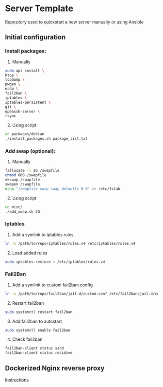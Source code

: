 # Server Template

Repository used to quickstart a new server manually or using Ansible

## Initial configuration

### Install packages:  
1. Manually
```bash
sudo apt install \
htop \
tcpdump \
pwgen \
ncdu \
fail2ban \
iptables \
iptables-persistent \
git \
openssh-server \
rsync
```
2. Using script
```bash
cd packages/debian  
./install_packages.sh package_list.txt
```

### Add swap (optional):
1. Manually
```bash
fallocate -l 2G /swapfile
chmod 600 /swapfile
mkswap /swapfile
swapon /swapfile
echo "/swapfile swap swap defaults 0 0" >> /etc/fstab
```

2. Using script
```bash
cd misc/
./add_swap.sh 2G
```
### Iptables
1. Add a symlink to iptables rules
```bash
ln -s /path/to/repo/iptables/rules.v4 /etc/iptables/rules.v4
```
2. Load added rules
```bash
sudo iptables-restore < /etc/iptables/rules.v4
```

### Fail2Ban

1. Add a symlink to custom fail2ban config
```bash
ln -s /path/to/repo/fail2ban/jail.d/custom.conf /etc/fail2ban/jail.d/custom.conf
```
2. Restart fail2ban
```bash
sudo systemctl restart fail2ban
```
3. Add fail2ban to autostart
```bash
sudo systemctl enable fail2ban
```
4. Check fail2ban
```bash
fail2ban-client status sshd
fail2ban-client status recidive
```

## Dockerized Nginx reverse proxy

[Instructions](docker/reverse-proxy/README.md)